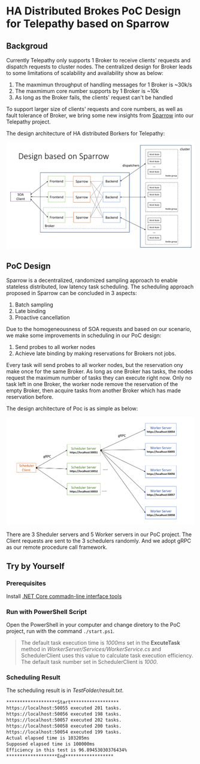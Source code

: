 # HA Distributed Brokes PoC Design for Telepathy based on Sparrow 

## Backgroud

Currently Telepathy only supports 1 Broker to receive clients' requests and dispatch requests to cluster nodes. The centralized design for Broker leads to some limitations of scalability and availability show as below:
1. The maxmimun throughput of handling messages for 1 Broker is ~30k/s
2. The maxmimum core number supports by 1 Broker is ~10k
3. As long as the Broker fails, the clients' request can't be handled

To support larger size of clients' requests and core numbers, as well as fault tolerance of Broker, we bring some new insights from [Sparrow](https://cs.stanford.edu/~matei/papers/2013/sosp_sparrow.pdf ) into our Telepathy project.

The design architecture of HA distributed Borkers for Telepathy:

![Telepathy-architecture](readme.media/Telepathy-architecture.png)


## PoC Design

Sparrow is a decentralized, randomized sampling approach to enable stateless distributed, low latency task scheduling. The scheduling approach proposed in Sparrow can be concluded in 3 aspects: 
1. Batch sampling
2. Late binding
3. Proactive cancellation

Due to the homogeneousness of SOA requests and based on our scenario, we make some improvements in scheduling in our PoC design:
1. Send probes to all worker nodes
2. Achieve late binding by making reservations for Brokers not jobs.

 Every task will send probes to all worker nodes, but the reservation ony make once for the same Broker. As long as one Broker has tasks, the nodes request the maximum number of tasks they can execute right now. Only no task left in one Broker,  the worker node remove the reservation of the empty Broker, then acquire tasks from another Broker which has made reservation before.

The design architecture of Poc is as simple as below:

![PoC-architecture](readme.media/architecture.png)

There are 3 Sheduler servers and 5 Worker servers in our PoC project. The Client requests are sent to the 3 schedulers randomly. And we adopt gRPC as our remote procedure call framework.


## Try by Yourself

### Prerequisites

Install [.NET Core commadn-line interface tools](https://docs.microsoft.com/en-us/dotnet/core/tools/?tabs=netcore2x)

### Run with PowerShell Script

 Open the PowerShell in your computer and change diretory to the PoC project, run with the command `./start.ps1`.

 > The default task execution time is *1000ms* set in the **ExcuteTask** method in *WorkerServer/Services/WorkerService.cs* and SchedulerClient uses this value to calculate task execution efficiency. The default task number set in SchedulerClient is *1000*.


### Scheduling Result

The scheduling result is in *TestFolder/result.txt*.

```
*******************Start******************
https://localhost:50055 executed 201 tasks.
https://localhost:50056 executed 198 tasks.
https://localhost:50057 executed 202 tasks.
https://localhost:50058 executed 200 tasks.
https://localhost:50054 executed 199 tasks.
Actual elapsed time is 103205ms
Supposed elapsed time is 100000ms
Efficiency in this test is 96.89453030376434%
*******************End******************
```


